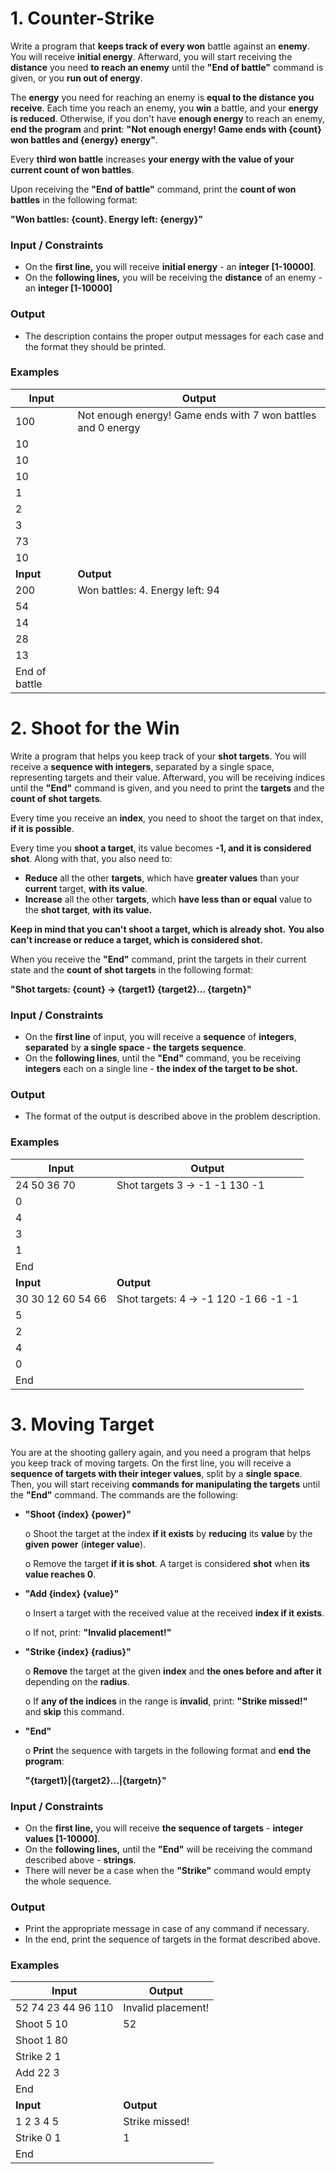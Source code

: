 # 1. Counter-Strike

Write a program that **keeps track of every won** battle against an **enemy**. You will receive **initial energy**. Afterward, you will start receiving the **distance** 
you need **to reach an enemy** until the **"End of battle"** command is given, or you **run out of energy**.

The **energy** you need for reaching an enemy is **equal to the distance you receive**. Each time you reach an enemy, you **win** a battle, and your **energy is reduced**. 
Otherwise, if you don't have **enough energy** to reach an enemy, **end the program** and **print**: **"Not enough energy! Game ends with {count} won battles and {energy} energy"**.

Every **third won battle** increases **your energy with the value of your current count of won battles**.

Upon receiving the **"End of battle"** command, print the **count of won battles** in the following format:

**"Won battles: {count}. Energy left: {energy}"**

### Input / Constraints

- On the **first line,** you will receive **initial energy** - an **integer [1-10000]**.
- On the **following lines,** you will be receiving the **distance** of an enemy - an **integer [1-10000]**

### Output

- The description contains the proper output messages for each case and the format they should be printed.

### Examples

| **Input** | **Output** | 
| --- | --- |
| 100 | Not enough energy! Game ends with 7 won battles and 0 energy |
| 10  |
| 10  |
| 10  |
| 1   |
| 2   |
| 3   |
| 73  |
| 10  |
| **Input** | **Output** | 
| 200           | Won battles: 4. Energy left: 94 |
| 54            |
| 14            |
| 28            |
| 13            |
| End of battle |

# 2. Shoot for the Win

Write a program that helps you keep track of your **shot targets**. You will receive a **sequence with integers**, separated by a single space, representing targets and 
their value. Afterward, you will be receiving indices until the **"End"** command is given, and you need to print the **targets** and the **count of shot targets**.

Every time you receive an **index**, you need to shoot the target on that index, **if it is possible**.

Every time you **shoot a target**, its value becomes **-1, and it is considered shot**. Along with that, you also need to:

- **Reduce** all the other **targets**, which have **greater values** than your **current** target, **with its value**.
- **Increase** all the other **targets**, which **have less than or equal** value to the **shot target**, **with its value.**

**Keep in mind that you can't shoot a target, which is already shot.** **You also can't increase or reduce a target, which is considered shot.**

When you receive the **"End"** command, print the targets in their current state and the **count of shot targets** in the following format:

**"Shot targets: {count} -> {target1} {target2}... {targetn}"**

### Input / Constraints

- On the **first line** of input, you will receive a **sequence** of **integers**, **separated** by **a single space - the targets sequence**.
- On the **following lines**, until the **"End"**  command, you be receiving **integers** each on a single line - **the index of the target to be shot.**

### Output

- The format of the output is described above in the problem description.

### Examples

| **Input** | **Output** | 
| --- | --- |
| 24 50 36 70 | Shot targets 3 -> -1 -1 130 -1 |
| 0           |
| 4           |
| 3           |
| 1           |
| End         |
| **Input** | **Output** |
| 30 30 12 60 54 66 | Shot targets: 4 -> -1 120 -1 66 -1 -1 |
| 5                 |
| 2                 |
| 4                 |
| 0                 |
| End               |

# 3. Moving Target

You are at the shooting gallery again, and you need a program that helps you keep track of moving targets. On the first line, you will receive a **sequence of targets with their integer values**, split by a **single space**. Then, you will start receiving **commands for manipulating the targets** until the **"End"** command. The commands are the following:

- **"Shoot {index} {power}"**

   o Shoot the target at the index **if it exists** by **reducing** its **value** by the **given** **power** (**integer value**).

   o Remove the target **if it is shot**. A target is considered **shot** when **its value reaches 0**.

- **"Add {index} {value}"**

   o Insert a target with the received value at the received **index if it exists**.

   o If not, print: **"Invalid placement!"**

- **"Strike {index} {radius}"**

   o **Remove** the target at the given **index** and **the ones before and after it** depending on the **radius**.
  
  o If **any of the indices** in the range is **invalid**, print: **"Strike missed!"** and **skip** this command.

- **"End"**

   o **Print** the sequence with targets in the following format and **end** **the program**:

     **"{target1}|{target2}...|{targetn}"**

### Input / Constraints

- On the **first line,** you will receive **the sequence of targets** - **integer values [1-10000]**.
- On the **following lines,** until the **"End"** will be receiving the command described above - **strings**.
- There will never be a case when the **"Strike"** command would empty the whole sequence.

### Output

- Print the appropriate message in case of any command if necessary.
- In the end, print the sequence of targets in the format described above.

### Examples

| **Input** | **Output** | 
| --- | --- |
| 52 74 23 44 96 110 | Invalid placement! |
| Shoot 5 10         | 52|100             |
| Shoot 1 80         |
| Strike 2 1         |
| Add 22 3           |
| End                |
| **Input** | **Output** | 
| 1 2 3 4 5  | Strike missed! |
| Strike 0 1 | 1|2|3|4|5      |
| End        |
